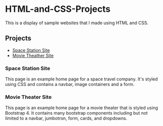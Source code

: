 # HTML-and-CSS-Projects
This is a display of sample websites that I made using HTML and CSS.

## Projects

* [Space Station Site](https://github.com/caduque0906/HTML-and-CSS-Projects/blob/dbd6212ad9e5d18e8adf0bc699ecd93f4c24656b/Basic_HTML_Website/index.html)
* [Movie Theather Site](bootstrap4_project/academy_cinemas.html)

### Space Station Site

This page is an example home page for a space travel company. It's styled using CSS and contains a navbar, image containers and a form.

### Movie Theater Site

This page is an example home page for a movie theater that is styled using Bootstrap 4. It contains many bootstrap components including but not limited to a navbar, jumbotron, form, cards, and dropdowns.
